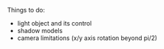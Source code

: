 Things to do:
- light object and its control
- shadow models
- camera limitations (x/y axis rotation beyond pi/2)
